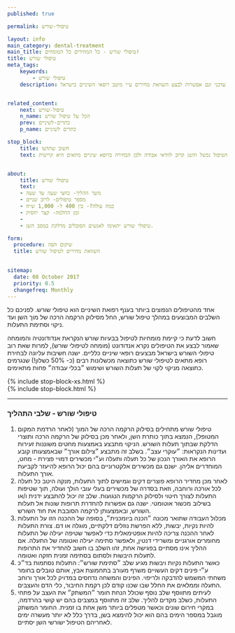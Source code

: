 ```yaml
---
published: true

permalink: טיפולי-שורש

layout: info
main_category: dental-treatment
main_title: טיפולי שורש - כל המחירים כל המומחים!
title: טיפולי שורש
meta_tags:
    keywords:
        - טיפולי שורש
    description: טיפולי שורש - המדריך המלא לביצוע טיפולי שורש, מחירון טיפולי שורש עדכני וגם אפשרות לבצע השוואת מחירים ע״י מיטב רופאי השיניים בישראל.


related_content:
    next: טיפול-שורש
    n_name: הכל על טיפול שורש
    prev: כתרים-לשיניים
    p_name: כתרים לשיניים

stop_block: 
    title: חשוב שתדעו
    text: כאשר מתהווה פגיעה שגורמת לזיהום או דלקת במוך השן כנראה שצריך לעבור טיפול שורש. מדובר בטיפול חשוב במיוחד המצריך ניקיון יסודי של הרקמה הדלקתית, ניקיון התעלה וסתימתה בחומר שימנע חדירת חיידקים. אם מפספסים בדרך הטיפול נכשל והשן קרוב לוודאי אבודה ולכן הבחירה ברופא שיניים מתאים היא קריטית.        


about:
    title: טיפולי שורש
    text: 
    - משך ההליך- כחצי שעה עד שעה
    - מספר טיפולים- לרוב שניים
    - כמה עולה?- בין 400 ל- 1,000 ש״ח
    - זמן החלמה- קצר יחסית
    - 
    - טיפולי שורש יתאימו לאנשים הסובלים מדלקת במסב השן.

form:
  procedure: שיקום הפה
  title: השוואת מחירים לטיפול שורש

  
sitemap: 
  date: 08 October 2017
  priority: 0.5
  changefreq: Monthly
---
```


אחד מהטיפולים הנפוצים ביותר בענף רפואת השיניים הוא טיפולי שורש. לפניכם כל השלבים המבוצעים במהלך טיפול שורש, החל מסילוק הרקמה הרכה של מוך השן ועד ניקוי וסתימת התעלות.

חשוב לדעת כי קיימת מומחיות לטיפול בבעיות שורש הנקראת אנדודונטיה והמומחה שאמור לבצע את הטיפולים נקרא אנדודונט (מומחה לטיפולי שורש), למרות שאת רוב טיפולי השורש בישראל מבצעים רופאי שיניים כלליים. ישנה חשיבות עליונה לבחירת רופא מתאים לטיפולי שורש כתוצאה מכשלונות רבים (כ- 50% כשלון!) שנגרמים כתוצאה מניקוי לקוי של תעלות השורש ושימוש ״בכלי עבודה״ פחות מתאימים.

 {% include stop-block-xs.html %}  
 {% include stop-block.html %}  
- - - - - -

###  טיפולי שורש - שלבי התהליך

1. טיפולי שורש מתחילים בסילוק הרקמה הרכה של המוך (לאחר הרדמת המקום המטופל), הנמצא בתוך כותרת השן, ולאחר מכן בסילוק של הרקמה הרכה ותוצרי הדלקת שבתוך תעלות השורש. הניקוי מתבצע באמצעות מחטים משוננות זעירות ועדינות הנקראות: ״עוקרי עצב״. בשלב זה מתבצע ״צילום אורך״ שבאמצעותו קובע הרופא את האורך הנכון של כל תעלה ותעלה וע״י מכשירים דמויי פצירת - מחט, המוחדרים אליהן. ישנם גם מכשירים אלקטרוניים בהם יכול הרופא להיעזר לקביעת אורך התעלות.
2. לאחר מכן מחדיר הרופא פוצרים דקים וגמישים לתוך התעלות, מנקה היטב כל תעלה לכל אורכה ורוחבה, וזאת בסדרה של מכשירים בעלי עובי הולך ועולה, תוך שטיפות התעלות לצורך חיטוי ולסילוק הרקמות הנגועות. שלב זה יכול להתבצע ידנית ו/או בשילוב מכשור אוטומטי. ישנה גם אפשרות להחדרת תרופות שונות אל תעלות השורש, ובאמצעותן לרקמה הסובבת את חוד השורש.
3. מכלול העבודה שתואר מכונה ״הכנה ביומכנית״, בסופה של ההכנה הזו על התעלות להיות נקיות, יבשות, ללא הפרשת נוזלים דלקתיים, מוגלה או דם. צורת התעלות לאחר ההכנה צריכה להיות אופטימאלית כדי לאפשר שטיפה יעילה של התעלות מחומרים אורגניים ומשרידי דנטין, ולאפשר סתימה יעילה ואטומה של התעלה. אם ההליך אינו מסתיים בפגישה אחת, זהו השלב בו חשוב להחדיר את התרופות לתעלות היבשות ולסתום בסתימה זמנית חזקה ואטומה.
4. כאשר התעלות נקיות ויבשות מגיע שלב ״סתימת שורש״: התעלות נסתמות בד״כ ע״י פינים דקים העשויים משרף מעורב בתחמוצת אבץ, אותם טובלים בחומר משחתי המשמש להדבקה ולריפוי. הפינים והמשחה נדחסים במדויק לכל אורך ורוחב התעלה וממלאים את החלל שבו שכנו קודם לכן רקמת החיבור, כלי הדם והעצבים.
5. לעיתים מתווסף שלב נוסף שכולל הנחת חומר ״המשתק״ את העצב על פתחי התעלות, כשלב מקדים להליך. שלב זה מתווסף במצבים בהם יש קושי בהרדמה, במקרי חירום שונים וכאשר מטפלים ביותר משן אחת בו זמנית. החומר המשתק מוגבל במספר הימים בהם הוא יכול להימצא בשן, בדרך כלל לא יותר מעשרה ימים לאחריהם הטיפול ישורשי השן יסתיים.
